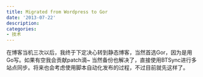 ```yaml
---
title: Migrated from Wordpress to Gor
date: '2013-07-22'
description:
categories:
- 技术
---
```


在博客当机三次以后，我终于下定决心转到静态博客，当然首选Gor，因为是用Go写。如果有空我会贡献patch滴~
当然备份也解决了，直接使用BTSync进行多站点同步。将来也会考虑使用脚本自动化发布的过程，不过目前就先这样了。

